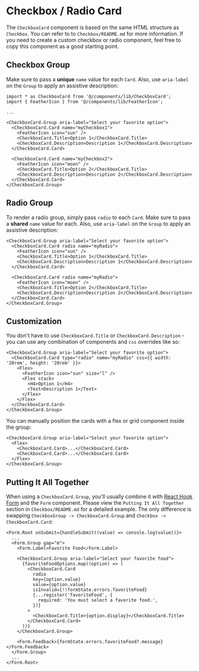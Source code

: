 # Checkbox / Radio Card

The `CheckboxCard` component is based on the same HTML structure as `Checkbox`. You can refer to to `Checkbox/README.md` for more information. If you need to create a custom checkbox or radio component, feel free to copy this component as a good starting point.

## Checkbox Group

Make sure to pass a **unique** `name` value for each `Card`. Also, use `aria-label` on the `Group` to apply an assistive description:

```tsx
import * as CheckboxCard from '@/components/lib/CheckboxCard';
import { FeatherIcon } from '@/components/lib/FeatherIcon';

...

<CheckboxCard.Group aria-label="Select your favorite option">
  <CheckboxCard.Card name="myCheckbox1">
    <FeatherIcon icon="sun" />
    <CheckboxCard.Title>Option 1</CheckboxCard.Title>
    <CheckboxCard.Description>Description 1</CheckboxCard.Description>
  </CheckboxCard.Card>

  <CheckboxCard.Card name="myCheckbox2">
    <FeatherIcon icon="moon" />
    <CheckboxCard.Title>Option 2</CheckboxCard.Title>
    <CheckboxCard.Description>Description 2</CheckboxCard.Description>
  </CheckboxCard.Card>
</CheckboxCard.Group>
```

## Radio Group

To render a radio group, simply pass `radio` to each `Card`. Make sure to pass a **shared** `name` value for each. Also, use `aria-label` on the `Group` to apply an assistive description:

```tsx
<CheckboxCard.Group aria-label="Select your favorite option">
  <CheckboxCard.Card radio name="myRadio">
    <FeatherIcon icon="sun" />
    <CheckboxCard.Title>Option 1</CheckboxCard.Title>
    <CheckboxCard.Description>Description 1</CheckboxCard.Description>
  </CheckboxCard.Card>

  <CheckboxCard.Card radio name="myRadio">
    <FeatherIcon icon="moon" />
    <CheckboxCard.Title>Option 2</CheckboxCard.Title>
    <CheckboxCard.Description>Description 2</CheckboxCard.Description>
  </CheckboxCard.Card>
</CheckboxCard.Group>
```

## Customization

You don't have to use `CheckboxCard.Title` or `CheckboxCard.Description` - you can use any combination of components and `css` overrides like so:

```tsx
<CheckboxCard.Group aria-label="Select your favorite option">
  <CheckboxCard.Card type="radio" name="myRadio" css={{ width: '20rem', height: '20rem' }}>
    <Flex>
      <FeatherIcon icon="sun" size="l" />
      <Flex stack>
        <H4>Option 1</H4>
        <Text>Description 1</Text>
      </Flex>
    </Flex>
  </CheckboxCard.Card>
</CheckboxCard.Group>
```

You can manually position the cards with a flex or grid component inside the group:

```tsx
<CheckboxCard.Group aria-label="Select your favorite option">
  <Flex>
    <CheckboxCard.Card>...</CheckboxCard.Card>
    <CheckboxCard.Card>...</CheckboxCard.Card>
  </Flex>
</CheckboxCard.Group>
```

## Putting It All Together

When using a `CheckboxCard.Group`, you'll usually combine it with [React Hook Form](https://react-hook-form.com/) and the `Form` component. Please view the `Putting It All Together` section in `Checkbox/README.md` for a detailed example. The only difference is swapping `CheckboxGroup -> CheckboxCard.Group` and `Checkbox -> CheckboxCard.Card`:

```tsx
<Form.Root onSubmit={handleSubmit((value) => console.log(value))}>
  ...
  <Form.Group gap="m">
    <Form.Label>Favorite Food</Form.Label>

    <CheckboxCard.Group aria-label="Select your favorite food">
      {favoriteFoodOptions.map((option) => (
        <CheckboxCard.Card
          radio
          key={option.value}
          value={option.value}
          isInvalid={!!formState.errors.favoriteFood}
          {...register('favoriteFood', {
            required: 'You must select a favorite food.',
          })}
        >
          <CheckboxCard.Title>{option.display}</CheckboxCard.Title>
        </CheckboxCard.Card>
      ))}
    </CheckboxCard.Group>

    <Form.Feedback>{formState.errors.favoriteFood?.message}</Form.Feedback>
  </Form.Group>
  ...
</Form.Root>
```
